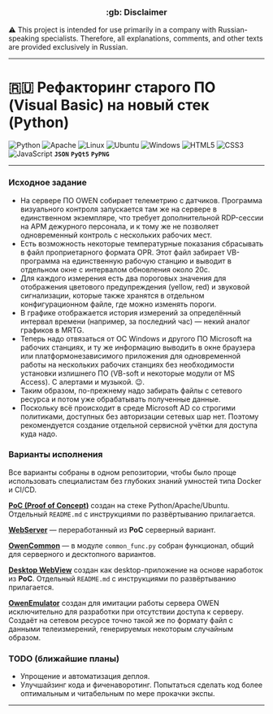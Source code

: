 <h3 align="center">:gb: Disclaimer</h3>

:warning: This project is intended for use primarily in a company with
Russian-speaking specialists. Therefore, all explanations, comments, and other
texts are provided exclusively in Russian.

----

# :ru: Рефакторинг старого ПО (Visual Basic) на новый стек (Python) #

![Python](https://img.shields.io/badge/python-3670A0?style=plastic&logo=python&logoColor=ffdd54)
![Apache](https://img.shields.io/badge/apache-%23D42029.svg?style=plastic&logo=apache&logoColor=white)
![Linux](https://img.shields.io/badge/Linux-FCC624?style=plastic&logo=linux&logoColor=black)
![Ubuntu](https://img.shields.io/badge/Ubuntu-E95420?style=plastic&logo=ubuntu&logoColor=white)
![Windows](https://img.shields.io/badge/Windows-0078D6?style=plastic&logo=windows&logoColor=white)
![HTML5](https://img.shields.io/badge/html5-%23E34F26.svg?style=plastic&logo=html5&logoColor=white)
![CSS3](https://img.shields.io/badge/css3-%231572B6.svg?style=plastic&logo=css3&logoColor=white)
![JavaScript](https://img.shields.io/badge/javascript-%23323330.svg?style=plastic&logo=javascript&logoColor=%23F7DF1E)
**`JSON`**
**`PyQt5`**
**`PyPNG`**

----

### Исходное задание ###

- На сервере ПО OWEN собирает телеметрию с датчиков. Программа визуального
контроля запускается там же на сервере в единственном экземпляре, что требует
дополнительной RDP-сессии на АРМ дежурного персонала, и к тому же не позволяет
одновременный контроль с нескольких рабочих мест.
- Есть возможность некоторые температурные показания сбрасывать в файл
проприетарного формата OPR. Этот файл забирает VB-программа на единственную
рабочую станцию и выводит в отдельном окне с интервалом обновления около 20с.
- Для каждого измерения есть два пороговых значения для отображения цветового
предупреждения (yellow, red) и звуковой сигнализации, которые также хранятся в
отдельном конфигурационном файле, где можно изменять пороги.
- В графике отображается история измерений за определённый интервал времени
(например, за последний час)&nbsp;&mdash; некий аналог графиков в MRTG.
- Теперь надо отвязаться от ОС Windows и другого ПО Microsoft на рабочих
станциях, и ту же информацию выводить в окне браузера или платформонезависимого
приложения для одновременной работы на нескольких рабочих станциях без
необходимости установки излишнего ПО (VB-soft и некоторые модули от MS Access).
С алертами и музыкой. :wink:.
- Таким образом, по-прежнему надо забирать файлы с сетевого ресурса и потом уже
обрабатывать полученные данные.
- Поскольку всё происходит в среде Microsoft AD со строгими политиками,
доступных без авторизации сетевых шар нет. Поэтому рекомендуется создание
отдельной сервисной учётки для доступа куда надо.

### Варианты исполнения ###

Все варианты собраны в одном репозитории, чтобы было проще использовать
специалистам без глубоких знаний умностей типа Docker и CI/CD.

[**PoC (Proof of Concept)**](https://github.com/wildfielded/pro-owen/tree/master/PoC)
создан на стеке Python/Apache/Ubuntu. Отдельный `README.md` с инструкциями по
развёртыванию прилагается.

[**WebServer**](https://github.com/wildfielded/pro-owen/tree/master/WebServer)&nbsp;&mdash;
переработанный из **PoC** серверный вариант.

[**OwenCommon**](https://github.com/wildfielded/pro-owen/tree/master/OwenCommon)&nbsp;&mdash;
в модуле `common_func.py` собран функционал, общий для серверного и десктопного
вариантов.

[**Desktop WebView**](https://github.com/wildfielded/pro-owen/tree/master/WinWebView)
создан как desktop-приложение на основе наработок из **PoC**. Отдельный
`README.md` с инструкциями по развёртыванию прилагается.

[**OwenEmulator**](https://github.com/wildfielded/pro-owen/tree/master/OwenEmulator)
создан для имитации работы сервера OWEN исключительно для разработки при
отсутствии доступа к серверу. Создаёт на сетевом ресурсе точно такой же по
формату файл с данными телеизмерений, генерируемых некоторым случайным образом.

### TODO (ближайшие планы) ###

- Упрощение и автоматизация деплоя.
- Улучшайзинг кода и фиченаворотинг. Попытаться сделать код более оптимальным и
читабельным по мере прокачки экспы.

----
